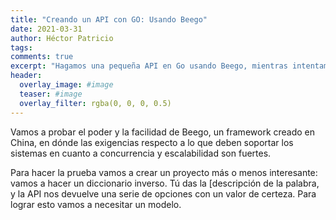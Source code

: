 ```yaml
---
title: "Creando un API con GO: Usando Beego"
date: 2021-03-31
author: Héctor Patricio
tags:
comments: true
excerpt: "Hagamos una pequeña API en Go usando Beego, mientras intentamos seguir los principios de Domain Driven Design"
header:
  overlay_image: #image
  teaser: #image
  overlay_filter: rgba(0, 0, 0, 0.5)
---
```


Vamos a probar el poder y la facilidad de Beego, un framework creado en China, en dónde las exigencias respecto a lo que deben soportar los sistemas en cuanto a concurrencia y escalabilidad son fuertes.

Para hacer la prueba vamos a crear un proyecto más o menos interesante: vamos a hacer un diccionario inverso. Tú das la [descripción de la palabra, y la API nos devuelve una serie de opciones con un valor de certeza. Para lograr esto vamos a necesitar un modelo.
